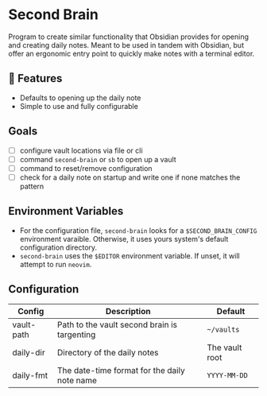 # Second Brain

Program to create similar functionality that Obsidian provides for opening and creating daily notes. Meant to be used in tandem with Obsidian, but offer an ergonomic entry point to quickly make notes with a terminal editor.

## 🧠 Features

- Defaults to opening up the daily note
- Simple to use and fully configurable

## Goals

- [ ] configure vault locations via file or cli
- [ ] command `second-brain` or `sb` to open up a vault
- [ ] command to reset/remove configuration
- [ ] check for a daily note on startup and write one if none matches the pattern

## Environment Variables

- For the configuration file, `second-brain` looks for a `$SECOND_BRAIN_CONFIG` environment varaible. Otherwise, it uses yours system's default configuration directory.
- `second-brain` uses the `$EDITOR` environment variable. If unset, it will attempt to run `neovim`.

## Configuration

| Config     | Description                                  | Default        |
| ---------- | -------------------------------------------- | -------------- |
| vault-path | Path to the vault second brain is targenting | `~/vaults`     |
| daily-dir  | Directory of the daily notes                 | The vault root |
| daily-fmt  | The date-time format for the daily note name | `YYYY-MM-DD`   |
